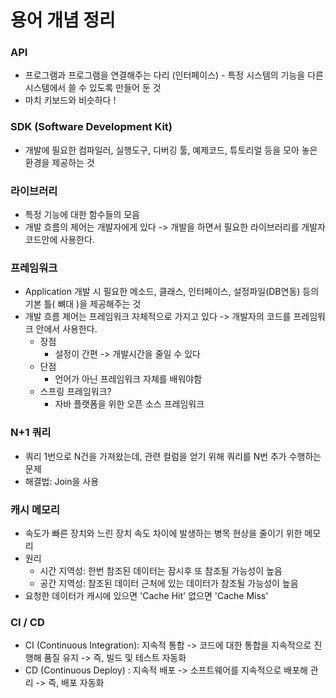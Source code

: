 # 용어 개념 정리

### API

* 프로그램과 프로그램을 연결해주는 다리 (인터페이스) - 특정 시스템의 기능을 다른 시스템에서 쓸 수 있도록 만들어 둔 것
* 마치 키보드와 비슷하다 !

### SDK (Software Development Kit)

* 개발에 필요한 컴파일러, 실행도구, 디버깅 툴, 예제코드, 튜토리얼 등을 모아 놓은 환경을 제공하는 것

### 라이브러리

* 특정 기능에 대한 함수들의 모음
* 개발 흐름의 제어는 개발자에게 있다 -> 개발을 하면서 필요한 라이브러리를 개발자 코드안에 사용한다.

### 프레임워크

* Application 개발 시 필요한 메소드, 클래스, 인터페이스, 설정파일(DB연동) 등의 기본 틀( 뼈대 )을 제공해주는 것
* 개발 흐름 제어는 프레임워크 자체적으로 가지고 있다 -> 개발자의 코드를 프레임워크 안에서 사용한다.
    * 장점 
        * 설정이 간편 -> 개발시간을 줄일 수 있다
    * 단점
        * 언어가 아닌 프레임워크 자체를 배워야함
    * 스프링 프레임워크?
        * 자바 플랫폼을 위한 오픈 소스 프레임워크

### N+1 쿼리

* 쿼리 1번으로 N건을 가져왔는데, 관련 컬럼을 얻기 위해 쿼리를 N번 추가 수행하는 문제
* 해결법: Join을 사용

### 캐시 메모리

* 속도가 빠른 장치와 느린 장치 속도 차이에 발생하는 병목 현상을 줄이기 위한 메모리
* 원리
    * 시간 지역성: 한번 참조된 데이터는 잠시후 또 참조될 가능성이 높음
    * 공간 지역성: 참조된 데이터 근처에 있는 데이터가 참조될 가능성이 높음
* 요청한 데이터가 캐시에 있으면 'Cache Hit' 없으면 'Cache Miss'

### CI / CD

* CI (Continuous Integration): 지속적 통합 -> 코드에 대한 통합을 지속적으로 진행해 품질 유지 -> 즉, 빌드 및 테스트 자동화
* CD (Continuous Deploy) : 지속적 배포 -> 소프트웨어를 지속적으로 배포해 관리 -> 즉, 배포 자동화